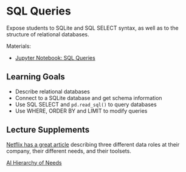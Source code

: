 # SQL Queries

Expose students to SQLite and SQL SELECT syntax, as well as to the structure of relational databases.

Materials:
- [Jupyter Notebook: SQL Queries](sql_queries.ipynb)

## Learning Goals

- Describe relational databases
- Connect to a SQLite database and get schema information
- Use SQL SELECT and `pd.read_sql()` to query databases 
- Use WHERE, ORDER BY and LIMIT to modify queries

## Lecture Supplements

[Netflix has a great article](https://medium.com/netflix-techblog/notebook-innovation-591ee3221233) describing three different data roles at their company, their different needs, and their toolsets.

[AI Hierarchy of Needs](https://hackernoon.com/the-ai-hierarchy-of-needs-18f111fcc007)
